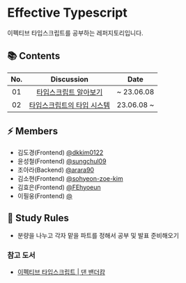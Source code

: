 # Effective Typescript
이펙티브 타입스크립트를 공부하는 레퍼지토리입니다.

## 📚 Contents

| No. | Discussion | Date |
| :-: | :---------: | :---: |
|01|[타입스크립트 알아보기](https://github.com/MT9-Study/effective-typescript/discussions/1) | ~ 23.06.08 |
|02|[타입스크립트의 타입 시스템]() | 23.06.08 ~ |

## ⚡️ Members
* 김도경(Frontend) [@dkkim0122](https://github.com/dkkim0122)
* 윤성철(Frontend) [@sungchul09](https://github.com/sungchul09)
* 조아라(Backend) [@arara90](https://github.com/arara90)
* 김소현(Frontend) [@sohyeon-zoe-kim](https://github.com/sohyeon-zoe-kim)
* 김효은(Frontend) [@FEhyoeun](https://github.com/FEhyoeun)
* 이필웅(Frontend) [@]()

## 📝 Study Rules
* 분량을 나누고 각자 맡을 파트를 정해서 공부 및 발표 준비해오기

### 참고 도서
- [이펙티브 타입스크립트 | 댄 밴더캄](https://www.yes24.com/Product/Goods/102124327)
